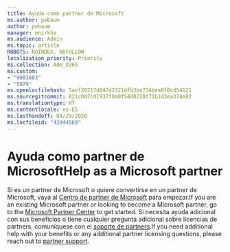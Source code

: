 ```yaml
---
title: Ayuda como partner de Microsoft
ms.author: pebaum
author: pebaum
manager: mnirkhe
ms.audience: Admin
ms.topic: article
ROBOTS: NOINDEX, NOFOLLOW
localization_priority: Priority
ms.collection: Adm_O365
ms.custom:
- "9001683"
- "5079"
ms.openlocfilehash: 5aef20217d047d2321dfb3be734bea9f0cd54121
ms.sourcegitcommit: 821c0d7cd1937f0a8f54d0210f71b1d3ea374e82
ms.translationtype: HT
ms.contentlocale: es-ES
ms.lasthandoff: 04/29/2020
ms.locfileid: "43944569"
---
```

# <a name="help-as-a-microsoft-partner"></a><span data-ttu-id="c54cb-102">Ayuda como partner de Microsoft</span><span class="sxs-lookup"><span data-stu-id="c54cb-102">Help as a Microsoft partner</span></span>

<span data-ttu-id="c54cb-103">Si es un partner de Microsoft o quiere convertirse en un partner de Microsoft, vaya al [Centro de partner de Microsoft](https://support.microsoft.com/help/4499930/partner-center-overview) para empezar.</span><span class="sxs-lookup"><span data-stu-id="c54cb-103">If you are an existing Microsoft partner or looking to become a Microsoft partner, go to the [Microsoft Partner Center](https://support.microsoft.com/help/4499930/partner-center-overview) to get started.</span></span> <span data-ttu-id="c54cb-104">Si necesita ayuda adicional con sus beneficios o tiene cualquier pregunta adicional sobre licencias de partners, comuníquese con el [soporte de partners](https://aka.ms/partnersupport).</span><span class="sxs-lookup"><span data-stu-id="c54cb-104">If you need additional help with your benefits or any additional partner licensing questions, please reach out to [partner support](https://aka.ms/partnersupport).</span></span>
